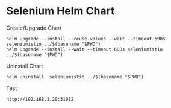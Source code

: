 # Selenium Helm Chart
Create/Upgrade Chart
```
helm upgrade --install --reuse-values --wait --timeout 600s seleniumistio ../$(basename "$PWD") 
helm upgrade --install --wait --timeout 600s seleniumistio ../$(basename "$PWD") 
```
Uninstall Chart
```
helm uninstall  seleniumistio ../$(basename "$PWD") 
```

Test
```
http://192.168.1.20:31012
```
